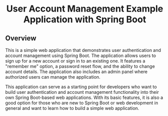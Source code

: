# <h1 style="text-align: center">User Account Management Example Application with Spring Boot</h1>
## Overview

This is a simple web application that demonstrates user authentication and account management using Spring Boot. The application allows users to sign up for a new account or sign in to an existing one. It features a "remember me" option, a password reset flow, and the ability to change account details. The application also includes an admin panel where authorized users can manage the application.

This application can serve as a starting point for developers who want to build user authentication and account management functionality into their own Spring Boot-based web applications. With its basic features, it is also a good option for those who are new to Spring Boot or web development in general and want to learn how to build a simple web application.